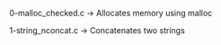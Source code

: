 0-malloc_checked.c -> Allocates memory using malloc

1-string_nconcat.c -> Concatenates two strings
